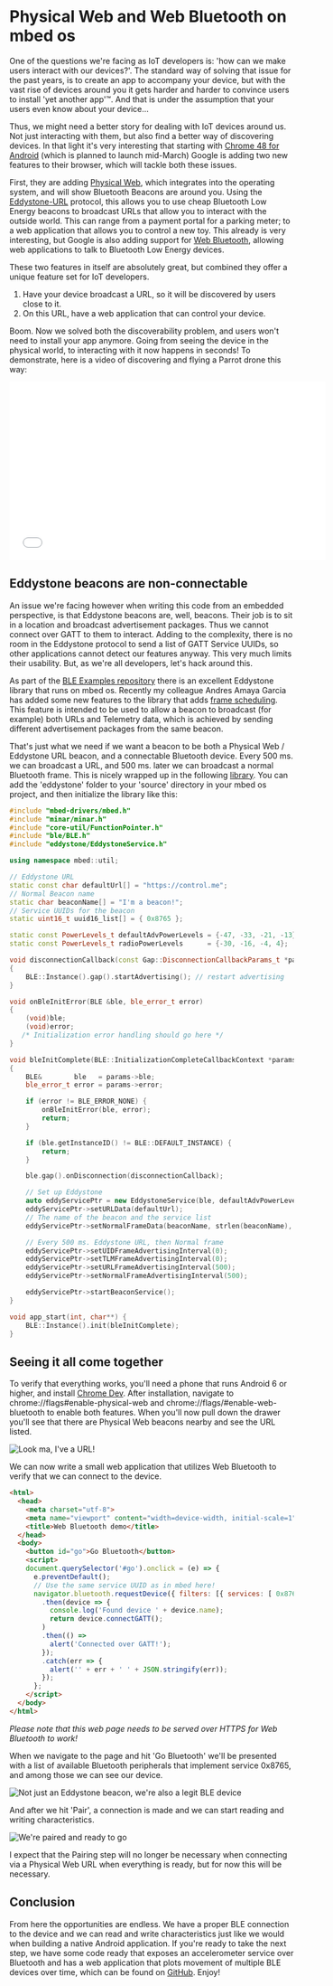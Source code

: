 # Physical Web and Web Bluetooth on mbed os

One of the questions we're facing as IoT developers is: 'how can we make users interact with our devices?'. The standard way of solving that issue for the past years, is to create an app to accompany your device, but with the vast rise of devices around you it gets harder and harder to convince users to install 'yet another app'™. And that is under the assumption that your users even know about your device...

Thus, we might need a better story for dealing with IoT devices around us. Not just interacting with them, but also find a better way of discovering devices. In that light it's very interesting that starting with [Chrome 48 for Android](http://www.androidpolice.com/2015/11/21/chrome-dev-48-rolls-out-with-early-bluetooth-web-api-support-on-chrome-os-dev-channel-and-android-marshmallow/) (which is planned to launch mid-March) Google is adding two new features to their browser, which will tackle both these issues.

First, they are adding [Physical Web](https://google.github.io/physical-web/), which integrates into the operating system, and will show Bluetooth Beacons are around you. Using the [Eddystone-URL](https://developers.google.com/beacons/?hl=en) protocol, this allows you to use cheap Bluetooth Low Energy beacons to broadcast URLs that allow you to interact with the outside world. This can range from a payment portal for a parking meter; to a web application that allows you to control a new toy. This already is very interesting, but Google is also adding support for [Web Bluetooth](https://www.w3.org/community/web-bluetooth/), allowing web applications to talk to Bluetooth Low Energy devices.

These two features in itself are absolutely great, but combined they offer a unique feature set for IoT developers.

1. Have your device broadcast a URL, so it will be discovered by users close to it.
2. On this URL, have a web application that can control your device.

Boom. Now we solved both the discoverability problem, and users won't need to install your app anymore. Going from seeing the device in the physical world, to interacting with it now happens in seconds! To demonstrate, here is a video of discovering and flying a Parrot drone this way:

<iframe width="560" height="315" src="//www.youtube.com/embed/yILD_ZdXJW4" frameborder="0" allowfullscreen></iframe>

## Eddystone beacons are non-connectable

An issue we're facing however when writing this code from an embedded perspective, is that Eddystone beacons are, well, beacons. Their job is to sit in a location and broadcast advertisement packages. Thus we cannot connect over GATT to them to interact. Adding to the complexity, there is no room in the Eddystone protocol to send a list of GATT Service UUIDs, so other applications cannot detect our features anyway. This very much limits their usability. But, as we're all developers, let's hack around this.

As part of the [BLE Examples repository](https://github.com/ARMmbed/ble-examples/tree/master/BLE_EddystoneService/source) there is an excellent Eddystone library that runs on mbed os. Recently my colleague Andres Amaya Garcia has added some new features to the library that adds [frame scheduling](https://github.com/ARMmbed/ble-examples/pull/47). This feature is intended to be used to allow a beacon to broadcast (for example) both URLs and Telemetry data, which is achieved by sending different advertisement packages from the same beacon.

That's just what we need if we want a beacon to be both a Physical Web / Eddystone URL beacon, and a connectable Bluetooth device. Every 500 ms. we can broadcast a URL, and 500 ms. later we can broadcast a normal Bluetooth frame. This is nicely wrapped up in the following [library](https://github.com/web-bluetooth/juggling/tree/ee6b224/firmware/source/eddystone). You can add the 'eddystone' folder to your 'source' directory in your mbed os project, and then initialize the library like this:


```cpp
#include "mbed-drivers/mbed.h"
#include "minar/minar.h"
#include "core-util/FunctionPointer.h"
#include "ble/BLE.h"
#include "eddystone/EddystoneService.h"

using namespace mbed::util;

// Eddystone URL
static const char defaultUrl[] = "https://control.me";
// Normal Beacon name
static char beaconName[] = "I'm a beacon!";
// Service UUIDs for the beacon
static uint16_t uuid16_list[] = { 0x8765 };

static const PowerLevels_t defaultAdvPowerLevels = {-47, -33, -21, -13};
static const PowerLevels_t radioPowerLevels      = {-30, -16, -4, 4};

void disconnectionCallback(const Gap::DisconnectionCallbackParams_t *params)
{
    BLE::Instance().gap().startAdvertising(); // restart advertising
}

void onBleInitError(BLE &ble, ble_error_t error)
{
    (void)ble;
    (void)error;
   /* Initialization error handling should go here */
}

void bleInitComplete(BLE::InitializationCompleteCallbackContext *params)
{
    BLE&        ble   = params->ble;
    ble_error_t error = params->error;

    if (error != BLE_ERROR_NONE) {
        onBleInitError(ble, error);
        return;
    }

    if (ble.getInstanceID() != BLE::DEFAULT_INSTANCE) {
        return;
    }

    ble.gap().onDisconnection(disconnectionCallback);

    // Set up Eddystone
    auto eddyServicePtr = new EddystoneService(ble, defaultAdvPowerLevels, radioPowerLevels, 0);
    eddyServicePtr->setURLData(defaultUrl);
    // The name of the beacon and the service list
    eddyServicePtr->setNormalFrameData(beaconName, strlen(beaconName), uuid16_list, sizeof(uuid16_list));

    // Every 500 ms. Eddystone URL, then Normal frame
    eddyServicePtr->setUIDFrameAdvertisingInterval(0);
    eddyServicePtr->setTLMFrameAdvertisingInterval(0);
    eddyServicePtr->setURLFrameAdvertisingInterval(500);
    eddyServicePtr->setNormalFrameAdvertisingInterval(500);

    eddyServicePtr->startBeaconService();
}

void app_start(int, char**) {
    BLE::Instance().init(bleInitComplete);
}
```

## Seeing it all come together

To verify that everything works, you'll need a phone that runs Android 6 or higher, and install [Chrome Dev](https://play.google.com/store/apps/details?id=com.chrome.dev&hl=en_GB). After installation, navigate to chrome://flags#enable-physical-web and chrome://flags/#enable-web-bluetooth to enable both features. When you'll now pull down the drawer you'll see that there are Physical Web beacons nearby and see the URL listed.

![Look ma, I've a URL!](assets/phsyical3.jpg)

We can now write a small web application that utilizes Web Bluetooth to verify that we can connect to the device.

```html
<html>
  <head>
    <meta charset="utf-8">
    <meta name="viewport" content="width=device-width, initial-scale=1">
    <title>Web Bluetooth demo</title>
  </head>
  <body>
    <button id="go">Go Bluetooth</button>
    <script>
    document.querySelector('#go').onclick = (e) => {
      e.preventDefault();
      // Use the same service UUID as in mbed here!
      navigator.bluetooth.requestDevice({ filters: [{ services: [ 0x8765 ] }] })
        .then(device => {
          console.log('Found device ' + device.name);
          return device.connectGATT();
        )
        .then(() =>
          alert('Connected over GATT!');
        });
        .catch(err => {
          alert('' + err + ' ' + JSON.stringify(err));
        });
      };
    </script>
  </body>
</html>
```

*Please note that this web page needs to be served over HTTPS for Web Bluetooth to work!*

When we navigate to the page and hit 'Go Bluetooth' we'll be presented with a list of available Bluetooth peripherals that implement service 0x8765, and among those we can see our device.

![Not just an Eddystone beacon, we're also a legit BLE device](assets/phsyical1.jpg)

And after we hit 'Pair', a connection is made and we can start reading and writing characteristics.

![We're paired and ready to go](assets/phsyical2.jpg)

I expect that the Pairing step will no longer be necessary when connecting via a Physical Web URL when everything is ready, but for now this will be necessary.

## Conclusion

From here the opportunities are endless. We have a proper BLE connection to the device and we can read and write characteristics just like we would when building a native Android application. If you're ready to take the next step, we have some code ready that exposes an accelerometer service over Bluetooth and has a web application that plots movement of multiple BLE devices over time, which can be found on [GitHub](http://github.com/web-bluetooth/juggling). Enjoy!
